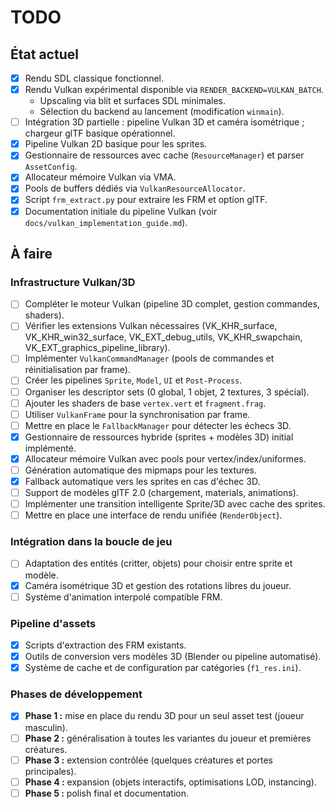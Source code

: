 # TODO

## État actuel

- [x] Rendu SDL classique fonctionnel.
- [x] Rendu Vulkan expérimental disponible via `RENDER_BACKEND=VULKAN_BATCH`.
  - Upscaling via blit et surfaces SDL minimales.
  - Sélection du backend au lancement (modification `winmain`).
- [ ] Intégration 3D partielle : pipeline Vulkan 3D et caméra isométrique ; chargeur glTF basique opérationnel.
- [x] Pipeline Vulkan 2D basique pour les sprites.
- [x] Gestionnaire de ressources avec cache (`ResourceManager`) et parser `AssetConfig`.
- [x] Allocateur mémoire Vulkan via VMA.
- [x] Pools de buffers dédiés via `VulkanResourceAllocator`.
- [x] Script `frm_extract.py` pour extraire les FRM et option glTF.
- [x] Documentation initiale du pipeline Vulkan (voir `docs/vulkan_implementation_guide.md`).

## À faire

### Infrastructure Vulkan/3D
- [ ] Compléter le moteur Vulkan (pipeline 3D complet, gestion commandes, shaders).
- [ ] Vérifier les extensions Vulkan nécessaires (VK_KHR_surface, VK_KHR_win32_surface, VK_EXT_debug_utils, VK_KHR_swapchain, VK_EXT_graphics_pipeline_library).
- [ ] Implémenter `VulkanCommandManager` (pools de commandes et réinitialisation par frame).
- [ ] Créer les pipelines `Sprite`, `Model`, `UI` et `Post-Process`.
- [ ] Organiser les descriptor sets (0 global, 1 objet, 2 textures, 3 spécial).
- [ ] Ajouter les shaders de base `vertex.vert` et `fragment.frag`.
- [ ] Utiliser `VulkanFrame` pour la synchronisation par frame.
- [ ] Mettre en place le `FallbackManager` pour détecter les échecs 3D.
- [x] Gestionnaire de ressources hybride (sprites + modèles 3D) initial implémenté.
- [x] Allocateur mémoire Vulkan avec pools pour vertex/index/uniformes.
- [ ] Génération automatique des mipmaps pour les textures.
- [x] Fallback automatique vers les sprites en cas d'échec 3D.
- [ ] Support de modèles glTF 2.0 (chargement, materials, animations).
- [ ] Implémenter une transition intelligente Sprite/3D avec cache des sprites.
- [ ] Mettre en place une interface de rendu unifiée (`RenderObject`).

### Intégration dans la boucle de jeu
- [ ] Adaptation des entités (critter, objets) pour choisir entre sprite et modèle.
- [x] Caméra isométrique 3D et gestion des rotations libres du joueur.
- [ ] Système d'animation interpolé compatible FRM.

### Pipeline d'assets
- [x] Scripts d'extraction des FRM existants.
- [x] Outils de conversion vers modèles 3D (Blender ou pipeline automatisé).
- [x] Système de cache et de configuration par catégories (`f1_res.ini`).

### Phases de développement
- [x] **Phase 1 :** mise en place du rendu 3D pour un seul asset test (joueur masculin).
- [ ] **Phase 2 :** généralisation à toutes les variantes du joueur et premières créatures.
- [ ] **Phase 3 :** extension contrôlée (quelques créatures et portes principales).
- [ ] **Phase 4 :** expansion (objets interactifs, optimisations LOD, instancing).
- [ ] **Phase 5 :** polish final et documentation.
